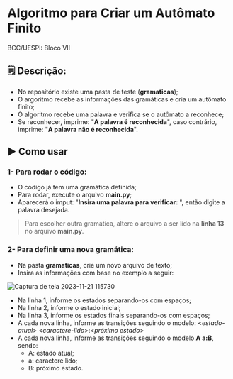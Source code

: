 # Algoritmo para Criar um Autômato Finito
BCC/UESPI: Bloco VII

## 🗒️ Descrição: 
- No repositório existe uma pasta de teste (<strong>gramaticas</strong>);
- O argoritmo recebe as informações das gramáticas e cria um autômato finito;
- O algoritmo recebe uma palavra e verifica se o autômato a reconhece;
- Se reconhecer, imprime: "<strong>A palavra é reconhecida</strong>", caso contrário, imprime: "<strong>A palavra não é reconhecida</strong>".

## ▶️ Como usar
### 1- Para rodar o código: <br>
- O código já tem uma gramática definida;
- Para rodar, execute o arquivo <strong>main.py</strong>;
- Aparecerá o imput: "<strong>Insira uma palavra para verificar: </strong>", então digite a palavra desejada.
> Para escolher outra gramática, altere o arquivo a ser lido na <strong>linha 13</strong> no arquivo <strong>main.py</strong>.

### 2- Para definir uma nova gramática: <br>
- Na pasta <strong>gramaticas</strong>, crie um novo arquivo de texto;
- Insira as informações com base no exemplo a seguir:
  
![Captura de tela 2023-11-21 115730](https://github.com/juliamscc/automato-finito/assets/66495320/dc4b79a8-fa33-49d2-8160-5d323d0193e8)

  - Na linha 1, informe os estados separando-os com espaços;
  - Na linha 2, informe o estado inicial;
  - Na linha 3, informe os estados finais separando-os com espaços;
  - A cada nova linha, informe as transições seguindo o modelo: <<em>estado-atual</em>> <<em>caractere-lido</em>>:<<em>próximo estado</em>>
  - A cada nova linha, informe as transições seguindo o modelo <strong>A a:B</strong>, sendo:
    - A: estado atual;
    - a: caractere lido;
    - B: próximo estado. 
